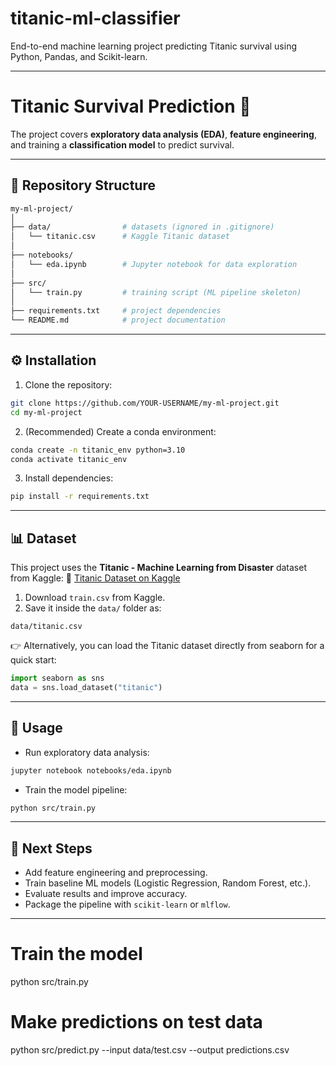 # titanic-ml-classifier
End-to-end machine learning project predicting Titanic survival using Python, Pandas, and Scikit-learn.

---

# Titanic Survival Prediction 🚢

The project covers **exploratory data analysis (EDA)**, **feature engineering**, and training a **classification model** to predict survival.

---

## 📂 Repository Structure

```bash
my-ml-project/
│
├── data/                # datasets (ignored in .gitignore)
│   └── titanic.csv      # Kaggle Titanic dataset
│
├── notebooks/
│   └── eda.ipynb        # Jupyter notebook for data exploration
│
├── src/
│   └── train.py         # training script (ML pipeline skeleton)
│
├── requirements.txt     # project dependencies
└── README.md            # project documentation
```

---

## ⚙️ Installation

1. Clone the repository:

```bash
git clone https://github.com/YOUR-USERNAME/my-ml-project.git
cd my-ml-project
```

2. (Recommended) Create a conda environment:

```bash
conda create -n titanic_env python=3.10
conda activate titanic_env
```

3. Install dependencies:

```bash
pip install -r requirements.txt
```

---

## 📊 Dataset

This project uses the **Titanic - Machine Learning from Disaster** dataset from Kaggle:
🔗 [Titanic Dataset on Kaggle](https://www.kaggle.com/competitions/titanic/data)

1. Download `train.csv` from Kaggle.
2. Save it inside the `data/` folder as:

```
data/titanic.csv
```

👉 Alternatively, you can load the Titanic dataset directly from seaborn for a quick start:

```python
import seaborn as sns
data = sns.load_dataset("titanic")
```

---

## 🚀 Usage

* Run exploratory data analysis:

```bash
jupyter notebook notebooks/eda.ipynb
```

* Train the model pipeline:

```bash
python src/train.py
```

---

## 📌 Next Steps

* Add feature engineering and preprocessing.
* Train baseline ML models (Logistic Regression, Random Forest, etc.).
* Evaluate results and improve accuracy.
* Package the pipeline with `scikit-learn` or `mlflow`.

---
# Train the model
python src/train.py

# Make predictions on test data
python src/predict.py --input data/test.csv --output predictions.csv

